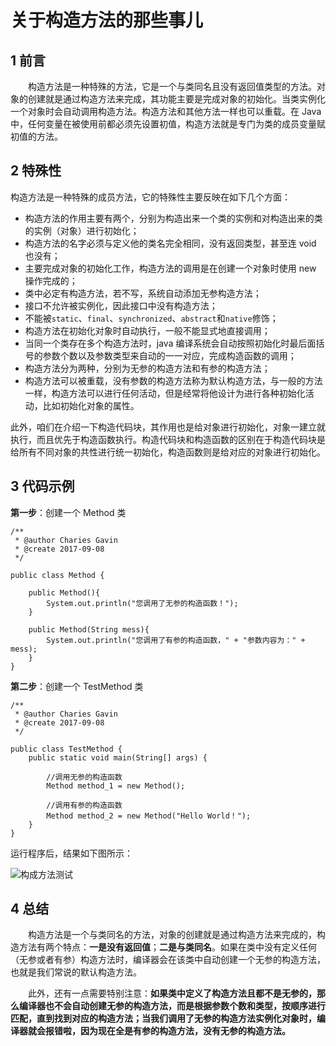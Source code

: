 # 关于构造方法的那些事儿

1 前言
----

　　构造方法是一种特殊的方法，它是一个与类同名且没有返回值类型的方法。对象的创建就是通过构造方法来完成，其功能主要是完成对象的初始化。当类实例化一个对象时会自动调用构造方法。构造方法和其他方法一样也可以重载。在 Java 中，任何变量在被使用前都必须先设置初值，构造方法就是专门为类的成员变量赋初值的方法。

2 特殊性
-----

构造方法是一种特殊的成员方法，它的特殊性主要反映在如下几个方面：

 - 构造方法的作用主要有两个，分别为构造出来一个类的实例和对构造出来的类的实例（对象）进行初始化；
 - 构造方法的名字必须与定义他的类名完全相同，没有返回类型，甚至连 void 也没有；
 - 主要完成对象的初始化工作，构造方法的调用是在创建一个对象时使用 new 操作完成的；
 - 类中必定有构造方法，若不写，系统自动添加无参构造方法；
 - 接口不允许被实例化，因此接口中没有构造方法；
 - 不能被`static`、`final`、`synchronized`、`abstract`和`native`修饰；
 - 构造方法在初始化对象时自动执行，一般不能显式地直接调用；
 - 当同一个类存在多个构造方法时，java 编译系统会自动按照初始化时最后面括号的参数个数以及参数类型来自动的一一对应，完成构造函数的调用；
 - 构造方法分为两种，分别为无参的构造方法和有参的构造方法；
 - 构造方法可以被重载，没有参数的构造方法称为默认构造方法，与一般的方法一样，构造方法可以进行任何活动，但是经常将他设计为进行各种初始化活动，比如初始化对象的属性。　　

此外，咱们在介绍一下构造代码块，其作用也是给对象进行初始化，对象一建立就执行，而且优先于构造函数执行。构造代码块和构造函数的区别在于构造代码块是给所有不同对象的共性进行统一初始化，构造函数则是给对应的对象进行初始化。

3 代码示例
------

**第一步**：创建一个 Method 类

```
/**
 * @author Charies Gavin
 * @create 2017-09-08
 */

public class Method {

    public Method(){
        System.out.println("您调用了无参的构造函数！");
    }

    public Method(String mess){
        System.out.println("您调用了有参的构造函数，" + "参数内容为：" + mess);
    }
}
```
**第二步**：创建一个 TestMethod 类

```
/**
 * @author Charies Gavin
 * @create 2017-09-08
 */

public class TestMethod {
    public static void main(String[] args) {

        //调用无参的构造函数
        Method method_1 = new Method();

        //调用有参的构造函数
        Method method_2 = new Method("Hello World！");
    }
}
```
运行程序后，结果如下图所示：

![构成方法测试](http://img.blog.csdn.net/20170214114252769)

4 总结
----

　　构造方法是一个与类同名的方法，对象的创建就是通过构造方法来完成的，构造方法有两个特点：**一是没有返回值**；**二是与类同名**。如果在类中没有定义任何（无参或者有参）构造方法时，编译器会在该类中自动创建一个无参的构造方法，也就是我们常说的默认构造方法。

　　此外，还有一点需要特别注意：**如果类中定义了构造方法且都不是无参的，那么编译器也不会自动创建无参的构造方法，而是根据参数个数和类型，按顺序进行匹配，直到找到对应的构造方法；当我们调用了无参的构造方法实例化对象时，编译器就会报错啦，因为现在全是有参的构造方法，没有无参的构造方法。**
